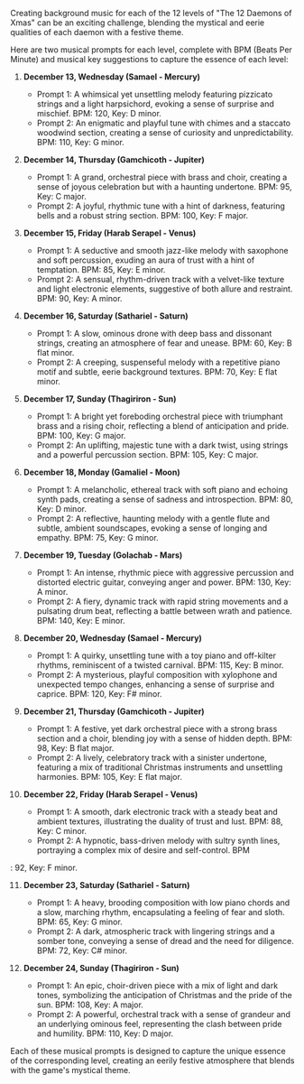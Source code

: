 Creating background music for each of the 12 levels of "The 12 Daemons of Xmas" can be an exciting challenge, blending the mystical and eerie qualities of each daemon with a festive theme. 

Here are two musical prompts for each level, complete with BPM (Beats Per Minute) and musical key suggestions to capture the essence of each level:

1. **December 13, Wednesday (Samael - Mercury)**
   - Prompt 1: A whimsical yet unsettling melody featuring pizzicato strings and a light harpsichord, evoking a sense of surprise and mischief. BPM: 120, Key: D minor.
   - Prompt 2: An enigmatic and playful tune with chimes and a staccato woodwind section, creating a sense of curiosity and unpredictability. BPM: 110, Key: G minor.

2. **December 14, Thursday (Gamchicoth - Jupiter)**
   - Prompt 1: A grand, orchestral piece with brass and choir, creating a sense of joyous celebration but with a haunting undertone. BPM: 95, Key: C major.
   - Prompt 2: A joyful, rhythmic tune with a hint of darkness, featuring bells and a robust string section. BPM: 100, Key: F major.

3. **December 15, Friday (Harab Serapel - Venus)**
   - Prompt 1: A seductive and smooth jazz-like melody with saxophone and soft percussion, exuding an aura of trust with a hint of temptation. BPM: 85, Key: E minor.
   - Prompt 2: A sensual, rhythm-driven track with a velvet-like texture and light electronic elements, suggestive of both allure and restraint. BPM: 90, Key: A minor.

4. **December 16, Saturday (Sathariel - Saturn)**
   - Prompt 1: A slow, ominous drone with deep bass and dissonant strings, creating an atmosphere of fear and unease. BPM: 60, Key: B flat minor.
   - Prompt 2: A creeping, suspenseful melody with a repetitive piano motif and subtle, eerie background textures. BPM: 70, Key: E flat minor.

5. **December 17, Sunday (Thagiriron - Sun)**
   - Prompt 1: A bright yet foreboding orchestral piece with triumphant brass and a rising choir, reflecting a blend of anticipation and pride. BPM: 100, Key: G major.
   - Prompt 2: An uplifting, majestic tune with a dark twist, using strings and a powerful percussion section. BPM: 105, Key: C major.

6. **December 18, Monday (Gamaliel - Moon)**
   - Prompt 1: A melancholic, ethereal track with soft piano and echoing synth pads, creating a sense of sadness and introspection. BPM: 80, Key: D minor.
   - Prompt 2: A reflective, haunting melody with a gentle flute and subtle, ambient soundscapes, evoking a sense of longing and empathy. BPM: 75, Key: G minor.

7. **December 19, Tuesday (Golachab - Mars)**
   - Prompt 1: An intense, rhythmic piece with aggressive percussion and distorted electric guitar, conveying anger and power. BPM: 130, Key: A minor.
   - Prompt 2: A fiery, dynamic track with rapid string movements and a pulsating drum beat, reflecting a battle between wrath and patience. BPM: 140, Key: E minor.

8. **December 20, Wednesday (Samael - Mercury)**
   - Prompt 1: A quirky, unsettling tune with a toy piano and off-kilter rhythms, reminiscent of a twisted carnival. BPM: 115, Key: B minor.
   - Prompt 2: A mysterious, playful composition with xylophone and unexpected tempo changes, enhancing a sense of surprise and caprice. BPM: 120, Key: F# minor.

9. **December 21, Thursday (Gamchicoth - Jupiter)**
   - Prompt 1: A festive, yet dark orchestral piece with a strong brass section and a choir, blending joy with a sense of hidden depth. BPM: 98, Key: B flat major.
   - Prompt 2: A lively, celebratory track with a sinister undertone, featuring a mix of traditional Christmas instruments and unsettling harmonies. BPM: 105, Key: E flat major.

10. **December 22, Friday (Harab Serapel - Venus)**
    - Prompt 1: A smooth, dark electronic track with a steady beat and ambient textures, illustrating the duality of trust and lust. BPM: 88, Key: C minor.
    - Prompt 2: A hypnotic, bass-driven melody with sultry synth lines, portraying a complex mix of desire and self-control. BPM

: 92, Key: F minor.

11. **December 23, Saturday (Sathariel - Saturn)**
    - Prompt 1: A heavy, brooding composition with low piano chords and a slow, marching rhythm, encapsulating a feeling of fear and sloth. BPM: 65, Key: G minor.
    - Prompt 2: A dark, atmospheric track with lingering strings and a somber tone, conveying a sense of dread and the need for diligence. BPM: 72, Key: C# minor.

12. **December 24, Sunday (Thagiriron - Sun)**
    - Prompt 1: An epic, choir-driven piece with a mix of light and dark tones, symbolizing the anticipation of Christmas and the pride of the sun. BPM: 108, Key: A major.
    - Prompt 2: A powerful, orchestral track with a sense of grandeur and an underlying ominous feel, representing the clash between pride and humility. BPM: 110, Key: D major.

Each of these musical prompts is designed to capture the unique essence of the corresponding level, creating an eerily festive atmosphere that blends with the game's mystical theme.
